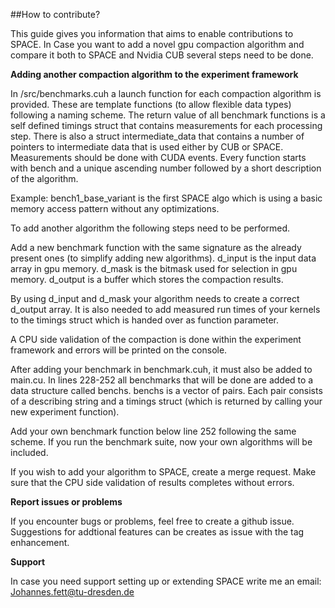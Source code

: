 ##How to contribute?

This guide gives you information that aims to enable contributions to SPACE.
In Case you want to add a novel gpu compaction algorithm and compare it both to SPACE and Nvidia CUB several steps need to be done.

**Adding another compaction algorithm to the experiment framework**

In /src/benchmarks.cuh a launch function for each compaction algorithm is provided.
These are template functions (to allow flexible data types) following a naming scheme.
The return value of all benchmark functions is a self defined timings struct that contains measurements for each processing step.
There is also a struct intermediate_data that contains a number of pointers to intermediate data that is used either by CUB or SPACE. 
Measurements should be done with CUDA events.
Every function starts with bench and a unique ascending number followed by a short description of the algorithm.

Example:
bench1_base_variant is the first SPACE algo which is using a basic memory access pattern without any optimizations.

To add another algorithm the following steps need to be performed.

Add a new benchmark function with the same signature as the already present ones (to simplify adding new algorithms).
d_input is the input data array in gpu memory.
d_mask is the bitmask used for selection in gpu memory.
d_output is a buffer which stores the compaction results.

By using d_input and d_mask your algorithm needs to create a correct d_output array.
It is also needed to add measured run times of your kernels to the timings struct which is handed over as function parameter.

A CPU side validation of the compaction is done within the experiment framework and errors will be printed on the console.

After adding your benchmark in benchmark.cuh, it must also be added to main.cu.
In lines 228-252 all benchmarks that will be done are added to a data structure called benchs.
benchs is a vector of pairs. Each pair consists of a describing string and a timings struct (which is returned by calling your new experiment function).

Add your own benchmark function below line 252 following the same scheme.
If you run the benchmark suite, now your own algorithms will be included.

If you wish to add your algorithm to SPACE, create a merge request. Make sure that the CPU side validation of results completes without errors.

**Report issues or problems**

If you encounter bugs or problems, feel free to create a github issue.
Suggestions for addtional features can be creates as issue with the tag enhancement.

**Support**

In case you need support setting up or extending SPACE write me an email: Johannes.fett@tu-dresden.de
